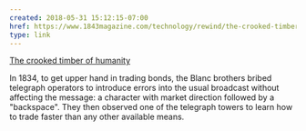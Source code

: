 ```yaml
---
created: 2018-05-31 15:12:15-07:00
href: https://www.1843magazine.com/technology/rewind/the-crooked-timber-of-humanity
type: link
---
```


[The crooked timber of humanity](https://www.1843magazine.com/technology/rewind/the-crooked-timber-of-humanity)

In 1834, to get upper hand in trading bonds, the Blanc brothers bribed telegraph operators to introduce errors into the usual broadcast without affecting the message: a character with market direction followed by a "backspace". They then observed one of the telegraph towers to learn how to trade faster than any other available means.